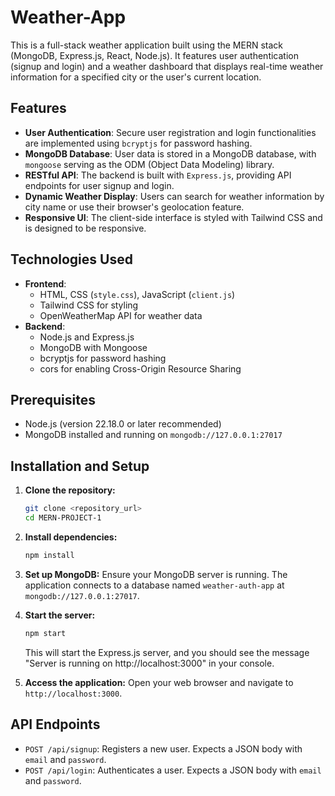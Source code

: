 # Weather-App

This is a full-stack weather application built using the MERN stack (MongoDB, Express.js, React, Node.js). It features user authentication (signup and login) and a weather dashboard that displays real-time weather information for a specified city or the user's current location.

## Features

-   **User Authentication**: Secure user registration and login functionalities are implemented using `bcryptjs` for password hashing.
-   **MongoDB Database**: User data is stored in a MongoDB database, with `mongoose` serving as the ODM (Object Data Modeling) library.
-   **RESTful API**: The backend is built with `Express.js`, providing API endpoints for user signup and login.
-   **Dynamic Weather Display**: Users can search for weather information by city name or use their browser's geolocation feature.
-   **Responsive UI**: The client-side interface is styled with Tailwind CSS and is designed to be responsive.

## Technologies Used

* **Frontend**:
    * HTML, CSS (`style.css`), JavaScript (`client.js`)
    * Tailwind CSS for styling
    * OpenWeatherMap API for weather data
* **Backend**:
    * Node.js and Express.js
    * MongoDB with Mongoose
    * bcryptjs for password hashing
    * cors for enabling Cross-Origin Resource Sharing

## Prerequisites

-   Node.js (version 22.18.0 or later recommended)
-   MongoDB installed and running on `mongodb://127.0.0.1:27017`

## Installation and Setup

1.  **Clone the repository:**
    ```sh
    git clone <repository_url>
    cd MERN-PROJECT-1
    ```

2.  **Install dependencies:**
    ```sh
    npm install
    ```

3.  **Set up MongoDB:**
    Ensure your MongoDB server is running. The application connects to a database named `weather-auth-app` at `mongodb://127.0.0.1:27017`.

4.  **Start the server:**
    ```sh
    npm start
    ```
    This will start the Express.js server, and you should see the message "Server is running on http://localhost:3000" in your console.

5.  **Access the application:**
    Open your web browser and navigate to `http://localhost:3000`.

## API Endpoints

-   `POST /api/signup`: Registers a new user. Expects a JSON body with `email` and `password`.
-   `POST /api/login`: Authenticates a user. Expects a JSON body with `email` and `password`.
